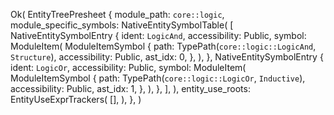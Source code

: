 Ok(
    EntityTreePresheet {
        module_path: `core::logic`,
        module_specific_symbols: NativeEntitySymbolTable(
            [
                NativeEntitySymbolEntry {
                    ident: `LogicAnd`,
                    accessibility: Public,
                    symbol: ModuleItem(
                        ModuleItemSymbol {
                            path: TypePath(`core::logic::LogicAnd`, `Structure`),
                            accessibility: Public,
                            ast_idx: 0,
                        },
                    ),
                },
                NativeEntitySymbolEntry {
                    ident: `LogicOr`,
                    accessibility: Public,
                    symbol: ModuleItem(
                        ModuleItemSymbol {
                            path: TypePath(`core::logic::LogicOr`, `Inductive`),
                            accessibility: Public,
                            ast_idx: 1,
                        },
                    ),
                },
            ],
        ),
        entity_use_roots: EntityUseExprTrackers(
            [],
        ),
    },
)